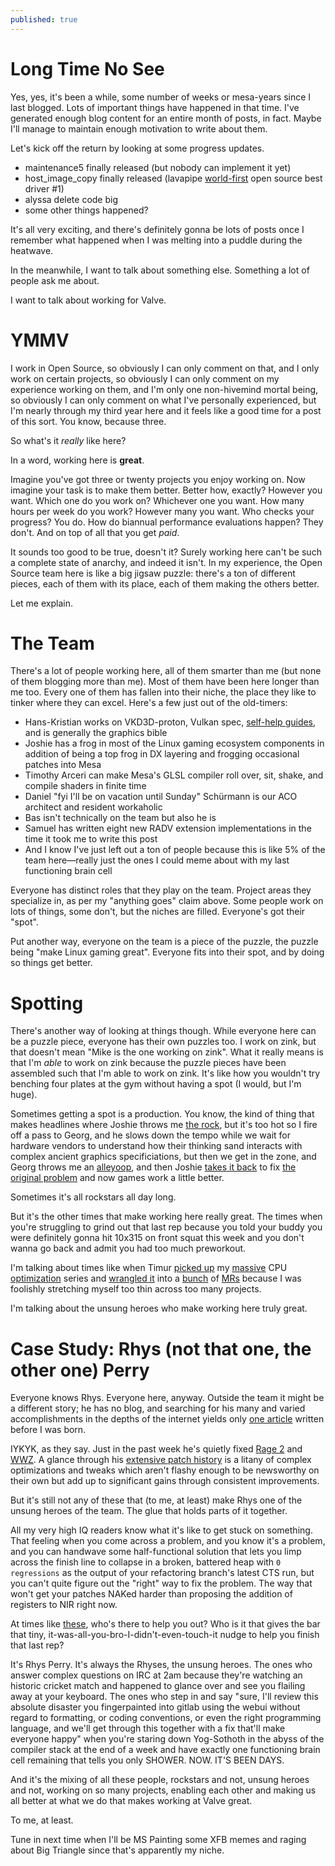 ```yaml
---
published: true
---
```

# Long Time No See

Yes, yes, it's been a while, some number of weeks or mesa-years since I last blogged. Lots of important things have happened in that time. I've generated enough blog content for an entire month of posts, in fact. Maybe I'll manage to maintain enough motivation to write about them.

Let's kick off the return by looking at some progress updates.
* maintenance5 finally released (but nobody can implement it yet)
* host_image_copy finally released (lavapipe [world-first](https://gitlab.freedesktop.org/mesa/mesa/-/merge_requests/24278) open source best driver #1)
* alyssa delete code big
* some other things happened?

It's all very exciting, and there's definitely gonna be lots of posts once I remember what happened when I was melting into a puddle during the heatwave.

In the meanwhile, I want to talk about something else. Something a lot of people ask me about.

I want to talk about working for Valve.

# YMMV

I work in Open Source, so obviously I can only comment on that, and I only work on certain projects, so obviously I can only comment on my experience working on them, and I'm only one non-hivemind mortal being, so obviously I can only comment on what I've personally experienced, but I'm nearly through my third year here and it feels like a good time for a post of this sort. You know, because three.

So what's it *really* like here?

In a word, working here is **great**.

Imagine you've got three or twenty projects you enjoy working on. Now imagine your task is to make them better. Better how, exactly? However you want. Which one do you work on? Whichever one you want. How many hours per week do you work? However many you want. Who checks your progress? You do. How do biannual performance evaluations happen? They don't. And on top of all that you get *paid*.

It sounds too good to be true, doesn't it? Surely working here can't be such a complete state of anarchy, and indeed it isn't. In my experience, the Open Source team here is like a big jigsaw puzzle: there's a ton of different pieces, each of them with its place, each of them making the others better.

Let me explain.

# The Team

There's a lot of people working here, all of them smarter than me (but none of them blogging more than me). Most of them have been here longer than me too. Every one of them has fallen into their niche, the place they like to tinker where they can excel. Here's a few just out of the old-timers:
* Hans-Kristian works on VKD3D-proton, Vulkan spec, [self-help guides](https://themaister.net/blog/2019/08/14/yet-another-blog-explaining-vulkan-synchronization/), and is generally the graphics bible
* Joshie has a frog in most of the Linux gaming ecosystem components in addition of being a top frog in DX layering and frogging occasional patches into Mesa
* Timothy Arceri can make Mesa's GLSL compiler roll over, sit, shake, and compile shaders in finite time
* Daniel "fyi I'll be on vacation until Sunday" Schürmann is our ACO architect and resident workaholic
* Bas isn't technically on the team but also he is
* Samuel has written eight new RADV extension implementations in the time it took me to write this post
* And I know I've just left out a ton of people because this is like 5% of the team here—really just the ones I could meme about with my last functioning brain cell

Everyone has distinct roles that they play on the team. Project areas they specialize in, as per my "anything goes" claim above. Some people work on lots of things, some don't, but the niches are filled. Everyone's got their "spot".

Put another way, everyone on the team is a piece of the puzzle, the puzzle being "make Linux gaming great". Everyone fits into their spot, and by doing so things get better.

# Spotting

There's another way of looking at things though. While everyone here can be a puzzle piece, everyone has their own puzzles too. I work on zink, but that doesn't mean "Mike is the one working on zink". What it really means is that I'm *able* to work on zink because the puzzle pieces have been assembled such that I'm able to work on zink. It's like how you wouldn't try benching four plates at the gym without having a spot (I would, but I'm huge).

Sometimes getting a spot is a production. You know, the kind of thing that makes headlines where Joshie throws me [the rock](https://gitlab.freedesktop.org/mesa/mesa/-/merge_requests/16195#note_1361051), but it's too hot so I fire off a pass to Georg, and he slows down the tempo while we wait for hardware vendors to understand how their thinking sand interacts with complex ancient graphics specificiations, but then we get in the zone, and Georg throws me an [alleyoop](https://registry.khronos.org/vulkan/specs/1.3-extensions/man/html/VK_EXT_depth_bias_control.html), and then Joshie [takes it back](https://github.com/doitsujin/dxvk/pull/3501) to fix [the original problem](https://github.com/doitsujin/dxvk/issues/2892) and now games work a little better.

Sometimes it's all rockstars all day long.

But it's the other times that make working here really great. The times when you're struggling to grind out that last rep because you told your buddy you were definitely gonna hit 10x315 on front squat this week and you don't wanna go back and admit you had too much preworkout.

I'm talking about times like when Timur [picked up](https://gitlab.freedesktop.org/mesa/mesa/-/merge_requests/20659) my [massive](https://gitlab.freedesktop.org/mesa/mesa/-/merge_requests/20655) CPU [optimization](https://gitlab.freedesktop.org/mesa/mesa/-/merge_requests/20653) series and [wrangled it](https://gitlab.freedesktop.org/mesa/mesa/-/merge_requests/18819) into a [bunch](https://gitlab.freedesktop.org/mesa/mesa/-/merge_requests/18829) of [MRs](https://gitlab.freedesktop.org/mesa/mesa/-/merge_requests/18807) because I was foolishly stretching myself too thin across too many projects.

I'm talking about the unsung heroes who make working here truly great.

# Case Study: Rhys (not that one, the other one) Perry

Everyone knows Rhys. Everyone here, anyway. Outside the team it might be a different story; he has no blog, and searching for his many and varied accomplishments in the depths of the internet yields only [one article](https://www.phoronix.com/news/Nouveau-Rhys-Perry) written before I was born.

IYKYK, as they say. Just in the past week he's quietly fixed [Rage 2](https://gitlab.freedesktop.org/mesa/mesa/-/merge_requests/24352) and [WWZ](https://gitlab.freedesktop.org/mesa/mesa/-/merge_requests/24354). A glance through his [extensive patch history](https://gitlab.freedesktop.org/mesa/mesa/-/merge_requests?scope=all&state=merged&author_username=pendingchaos) is a litany of complex optimizations and tweaks which aren't flashy enough to be newsworthy on their own but add up to significant gains through consistent improvements.

But it's still not any of these that (to me, at least) make Rhys one of the unsung heroes of the team. The glue that holds parts of it together.

All my very high IQ readers know what it's like to get stuck on something. That feeling when you come across a problem, and you know it's a problem, and you can handwave some half-functional solution that lets you limp across the finish line to collapse in a broken, battered heap with `0 regressions` as the output of your refactoring branch's latest CTS run, but you can't quite figure out the "right" way to fix the problem. The way that won't get your patches NAKed harder than proposing the addition of registers to NIR right now.

At times like [these](https://gitlab.freedesktop.org/mesa/mesa/-/merge_requests/24434), who's there to help you out? Who is it that gives the bar that tiny, it-was-all-you-bro-I-didn't-even-touch-it nudge to help you finish that last rep?

It's Rhys Perry. It's always the Rhyses, the unsung heroes. The ones who answer complex questions on IRC at 2am because they're watching an historic cricket match and happened to glance over and see you flailing away at your keyboard. The ones who step in and say "sure, I'll review this absolute disaster you fingerpainted into gitlab using the webui without regard to formatting, or coding conventions, or even the right programming language, and we'll get through this together with a fix that'll make everyone happy" when you're staring down Yog-Sothoth in the abyss of the compiler stack at the end of a week and have exactly one functioning brain cell remaining that tells you only SHOWER. NOW. IT'S BEEN DAYS.

And it's the mixing of all these people, rockstars and not, unsung heroes and not, working on so many projects, enabling each other and making us all better at what we do that makes working at Valve great.

To me, at least.

Tune in next time when I'll be MS Painting some XFB memes and raging about Big Triangle since that's apparently my niche.
